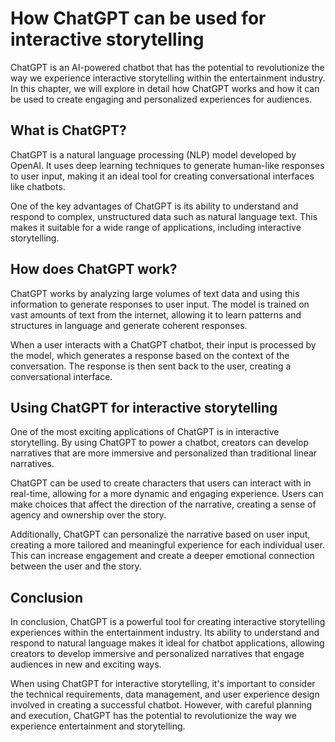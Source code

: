 How ChatGPT can be used for interactive storytelling
======================================================================================

ChatGPT is an AI-powered chatbot that has the potential to revolutionize the way we experience interactive storytelling within the entertainment industry. In this chapter, we will explore in detail how ChatGPT works and how it can be used to create engaging and personalized experiences for audiences.

What is ChatGPT?
----------------

ChatGPT is a natural language processing (NLP) model developed by OpenAI. It uses deep learning techniques to generate human-like responses to user input, making it an ideal tool for creating conversational interfaces like chatbots.

One of the key advantages of ChatGPT is its ability to understand and respond to complex, unstructured data such as natural language text. This makes it suitable for a wide range of applications, including interactive storytelling.

How does ChatGPT work?
----------------------

ChatGPT works by analyzing large volumes of text data and using this information to generate responses to user input. The model is trained on vast amounts of text from the internet, allowing it to learn patterns and structures in language and generate coherent responses.

When a user interacts with a ChatGPT chatbot, their input is processed by the model, which generates a response based on the context of the conversation. The response is then sent back to the user, creating a conversational interface.

Using ChatGPT for interactive storytelling
------------------------------------------

One of the most exciting applications of ChatGPT is in interactive storytelling. By using ChatGPT to power a chatbot, creators can develop narratives that are more immersive and personalized than traditional linear narratives.

ChatGPT can be used to create characters that users can interact with in real-time, allowing for a more dynamic and engaging experience. Users can make choices that affect the direction of the narrative, creating a sense of agency and ownership over the story.

Additionally, ChatGPT can personalize the narrative based on user input, creating a more tailored and meaningful experience for each individual user. This can increase engagement and create a deeper emotional connection between the user and the story.

Conclusion
----------

In conclusion, ChatGPT is a powerful tool for creating interactive storytelling experiences within the entertainment industry. Its ability to understand and respond to natural language makes it ideal for chatbot applications, allowing creators to develop immersive and personalized narratives that engage audiences in new and exciting ways.

When using ChatGPT for interactive storytelling, it's important to consider the technical requirements, data management, and user experience design involved in creating a successful chatbot. However, with careful planning and execution, ChatGPT has the potential to revolutionize the way we experience entertainment and storytelling.
